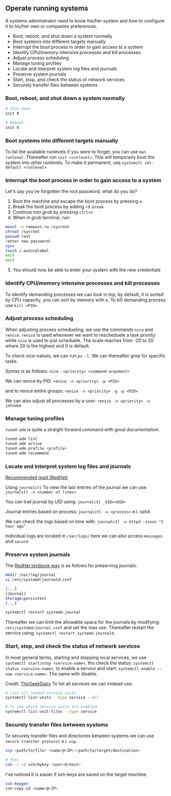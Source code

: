 ## Operate running systems
A systems administrator need to know his/her system and how to configure it to his/her own or companies preferences. 

- Boot, reboot, and shut down a system normally
- Boot systems into different targets manually
- Interrupt the boot process in order to gain access to a system
- Identify CPU/memory intensive processes and kill processes
- Adjust process scheduling
- Manage tuning profiles
- Locate and interpret system log files and journals
- Preserve system journals
- Start, stop, and check the status of network services
- Securely transfer files between systems

### Boot, reboot, and shut down a system normally
```bash
# Shut down
init 0

# Reboot
init 6
```

### Boot systems into different targets manually
To list the available runlevels if you were to forget, you can use `man runlevel`. Thereafter run `init <runlevel>`. This will temporarly boot the system into other runlevels. To make it permanent, use `systemctl set-default <runlevel>`

### Interrupt the boot process in order to gain access to a system
Let's say you've forgotten the root password, what do you do?
1. Boot the machine and escape the boot process by pressing `e`.
2. Break the boot process by adding `rd.break`.
3. Continue into grub by pressing `ctrl+x`
4. When in grub terminal, run:
```bash
mount -o remount,rw /sysroot
chroot /sysroot
passwd root
<enter new password>
sync
touch /.autorelabel
exit
exit
```
5. You should now be able to enter your system with the new credentials 

### Identify CPU/memory intensive processes and kill processes
To identify demanding processes we can look in top, by default, it is sorted by CPU capacity, you can sort by memory with `m`. To kill demanding process use `kill <PID>`. 

### Adjust process scheduling
When adjusting process schedueling, we use the commands `nice` and `renice`. `renice` is used whenever we want to rescheduele a task priority while `nice` is used to just scheduele. The scale reaches from -20 to 20 where 20 is the highest and 0 is default. 

To check nice-values, we can run `ps -l`. We can thereafter grep for specific tasks. 

Syntax is as follows:
`nice -<priority> <command-argument>`

We can renice by PID:
`renice -n <priority> -p <PID>`

and to renice entire groups:
`renice -n <priority> -g -p <PID>`

We can also adjust all processes by a user:
`renice -n <priority> -u johndoe`

### Manage tuning profiles
`tuned-adm` is quite a straight forward command with good documentation. 
```bash
tuned-adm list
tuned-adm active
tuned-adm profile <profile>
tuned-adm recommend
```

### Locate and interpret system log files and journals
[Recommended read (RedHat)](https://www.redhat.com/sysadmin/rsyslog-systemd-journald-linux-logs)

Using `journalctl`
To view the last entries of the journal we can use:
`journalctl -n <number of lines>`

You can trail journal by UID using:
`journalctl _UID=<UID>`

Journal entries based on process:
`journalctl -u <process>` e.i. sshd

We can check the logs based on time with:
`journalctl -u httpd -since "1 hour ago"`

Individual logs are located in `/var/logs/` here we can also access `messages` and `secure`. 

### Preserve system journals
The [RedHat textbook way](https://www.redhat.com/sysadmin/store-linux-system-journals) is as follows for preserving journals.

```bash
mkdir /var/log/journal
vi /etc/systemd/journald.conf

[...]
[Journal]
Storage=persistent
[...]

systemctl restart systemd-journal
```

Thereafter we can limit the allowable space for the journals by modifying:
`/etc/systemd/journal.conf` and set the max use. Thereafter restart the service using: `systemctl restart systemd-journald`. 

### Start, stop, and check the status of network services
In most general terms, starting and stopping local services, we use `systemctl start/stop <service-name>`, tho check the status: `systemctl status <service-name>`, to enable a service and start: `systemctl enable --now <service-name>`. The same with disable. 

Credit: [TheGeekDiary](https://www.thegeekdiary.com/rhel-7-rhcsa-notes-start-stop-and-check-the-status-of-network-services/)
To list all services we can instead use:
```bash
# List all loaded service units
systemctl list-units --type service --all

# To see which service units are enabled:
systemctl list-unit-files --type service
```

### Securely transfer files between systems
To securely transfer files and directories between systems we can use `secure transfer protocol` e.i. `scp`. 
```bash
scp <path/to/file> <name>@<IP>:<path/to/target/destination>

# Test
ssh -i ~/.ssh/mykey <user>@<host>
```

I've noticed it is easier if ssh-keys are saved on the target machine. 
```bash
ssh-keygen
ssh-copy-id <name>@<IP>
```